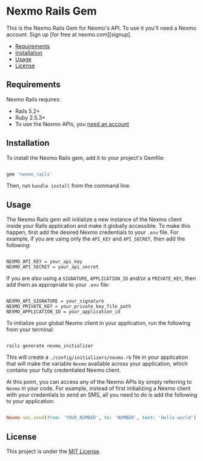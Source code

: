 # Nexmo Rails Gem

This is the Nexmo Rails Gem for Nexmo's API. To use it you'll
need a Nexmo account. Sign up [for free at nexmo.com][signup].

* [Requirements](#requirements)
* [Installation](#installation)
* [Usage](#usage)
* [License](#license)

## Requirements

Nexmo Rails requires: 

* Rails 5.2+
* Ruby 2.5.3+
* To use the Nexmo APIs, you [need an account](https://dashboard.nexmo.com/sign-up?utm_source=DEV_REL&utm_medium=github&utm_campaign=nexmo-rails)

## Installation

To install the Nexmo Rails gem, add it to your project's Gemfile:

```ruby

gem 'nexmo_rails'

```

Then, run `bundle install` from the command line.

## Usage

The Nexmo Rails gem will initialize a new instance of the Nexmo client inside your Rails application and make it globally accessible. To make this happen, first add the desired Nexmo credentials to your `.env` file. For example, if you are using only the `API_KEY` and `API_SECRET`, then add the following:

```

NEXMO_API_KEY = your_api_key
NEXMO_API_SECRET = your_api_secret

```

If you are also using a `SIGNATURE`, `APPLICATION_ID` and/or a `PRIVATE_KEY`, then add them as appropriate to your `.env` file:

```

NEXMO_API_SIGNATURE = your_signature
NEXMO_PRIVATE_KEY = your_private_key_file_path
NEXMO_APPLICATION_ID = your_application_id

```

To initialize your global Nexmo client in your application, run the following from your terminal:

```console

rails generate nexmo_initializer

```

This will create a `./config/initializers/nexmo.rb` file in your application that will make the variable `Nexmo` available across your application, which contains your fully credentialed Nexmo client.

At this point, you can access any of the Nexmo APIs by simply referring to `Nexmo` in your code. For example, instead of first initializing a Nexmo client with your credentials to send an SMS, all you need to do is add the following to your application:

```ruby

Nexmo.sms.send(from: 'YOUR_NUMBER', to: 'NUMBER', text: 'Hello world')

```

## License

This project is under the [MIT License](LICENSE).